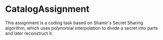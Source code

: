 # CatalogAssignment
This assignment is a coding task based on Shamir's Secret Sharing algorithm, which uses polynomial interpolation to divide a secret into parts and later reconstruct it.
